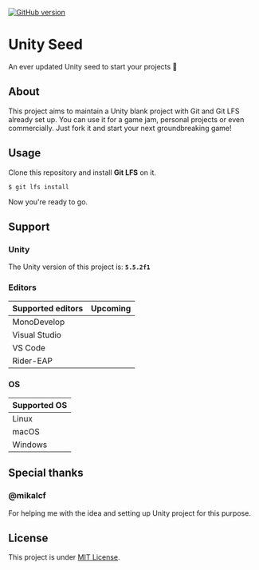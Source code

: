 [![GitHub version](https://badge.fury.io/gh/popenke%2Funity-seed.svg)](https://badge.fury.io/gh/popenke%2Funity-seed)

# Unity Seed
An ever updated Unity seed to start your projects 🌱

## About
This project aims to maintain a Unity blank project with Git and Git LFS already set up. You can use it for a game jam, personal projects or even commercially. Just fork it and start your next groundbreaking game!

## Usage
Clone this repository and install **Git LFS** on it.

```shell
$ git lfs install
```
Now you're ready to go.

## Support
### Unity
The Unity version of this project is: **`5.5.2f1`**

### Editors

| Supported editors | Upcoming |
|-------------------|----------|
| MonoDevelop       |          |
| Visual Studio     |          |
| VS Code           |          |
| Rider-EAP         |          |

### OS

| Supported OS |
|--------------|
| Linux        |
| macOS        |
| Windows      |

## Special thanks

### @mikalcf
For helping me with the idea and setting up Unity project for this purpose.

## License
This project is under [MIT License](https://choosealicense.com/licenses/mit/).
